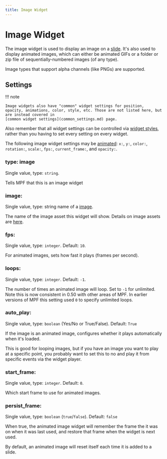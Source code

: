 ```yaml
---
title: Image Widget
---
```


# Image Widget


The image widget is used to display an image on a
[slide](../slides/index.md). It's
also used to display animated images, which can either be animated GIFs
or a folder or zip file of sequentially-numbered images (of any type).

Image types that support alpha channels (like PNGs) are supported.

## Settings

!!! note

    Image widgets also have "common" widget settings for position,
    opacity, animations, color, style, etc. Those are not listed here, but
    are instead covered in
    [common widget settings](common_settings.md) page.

Also remember that all widget settings can be controlled via
[widget styles](styles.md), rather than you having to set every setting on every
widget.

The following image widget settings may be
[animated](animation.md):
`x:`, `y:`, `color:`, `rotation:`, `scale:`, `fps:`, `current_frame:`,
and `opacity:`.

### type: image

Single value, type: `string`.

Tells MPF that this is an image widget

### image:

Single value, type: string name of a
[image](../../assets/images.md).

The name of the image asset this widget will show. Details on image
assets are [here](../../assets/images.md).

### fps:

Single value, type: `integer`. Default: `10`.

For animated images, sets how fast it plays (frames per second).

### loops:

Single value, type: `integer`. Default: `-1`.

The number of times an animated image will loop. Set to `-1` for
unlimited. Note this is now consistent in 0.50 with other areas of MPF.
In earlier versions of MPF this setting used `0` to specify unlimited
loops.

### auto_play:

Single value, type: `boolean` (Yes/No or True/False). Default: `True`

If the image is an animated image, configures whether it plays
automatically when it's loaded.

This is good for looping images, but if you have an image you want to
play at a specific point, you probably want to set this to no and play
it from specific events via the widget player.

### start_frame:

Single value, type: `integer`. Default: `0`.

Which start frame to use for animated images.

### persist_frame:

Single value, type: `boolean` (`true`/`false`). Default: `false`

When true, the animated image widget will remember the frame the it was
on when it was last used, and restore that frame when the widget is next
used.

By default, an animated image will reset itself each time it is added to
a slide.
